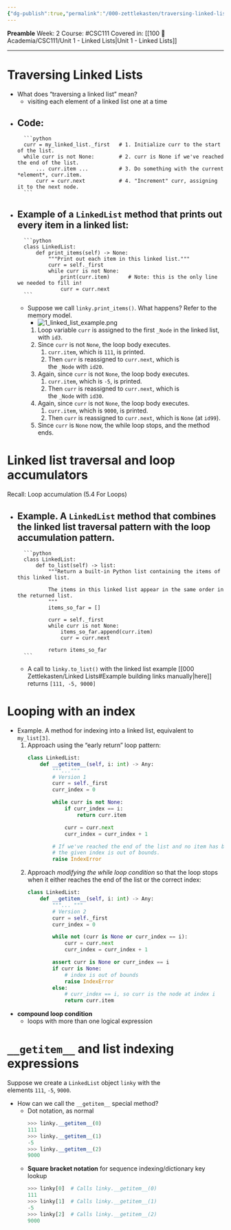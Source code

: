 ```yaml
---
{"dg-publish":true,"permalink":"/000-zettlekasten/traversing-linked-lists/","created":"2024-01-13T17:46:24.384-05:00","updated":"2024-01-13T18:30:11.798-05:00"}
---
```


**Preamble**
Week: 2
Course: #CSC111
Covered in: [[100 📒 Academia/CSC111/Unit 1 - Linked Lists\|Unit 1 - Linked Lists]]

---

# Traversing Linked Lists

- What does “traversing a linked list” mean?
	- visiting each element of a linked list one at a time
- Code:
	- 
		```python
		curr = my_linked_list._first   # 1. Initialize curr to the start of the list.
		while curr is not None:        # 2. curr is None if we've reached the end of the list.
		    ... curr.item ...          # 3. Do something with the current *element*, curr.item.
		    curr = curr.next           # 4. "Increment" curr, assigning it to the next node.
		```
- Example of a `LinkedList` method that prints out every item in a linked list:
	- 
		```python
		class LinkedList:
		    def print_items(self) -> None:
		        """Print out each item in this linked list."""
		        curr = self._first
		        while curr is not None:
		            print(curr.item)      # Note: this is the only line we needed to fill in!
		            curr = curr.next
		```
	- Suppose we call `linky.print_items()`. What happens? Refer to the memory model.
		- ![1_linked_list_example.png](/img/user/Files/CSC111/1_linked_list_example.png)
		1. Loop variable `curr` is assigned to the first `_Node` in the linked list, with `id3`.
		2. Since `curr` is not `None`, the loop body executes.
		    1. `curr.item`, which is `111`, is printed.
		    2. Then `curr` is reassigned to `curr.next`, which is the `_Node` with `id20`.
		3. Again, since `curr` is not `None`, the loop body executes.
		    1. `curr.item`, which is `-5`, is printed.
		    2. Then `curr` is reassigned to `curr.next`, which is the `_Node` with `id30`.
		4. Again, since `curr` is not `None`, the loop body executes.
		    1. `curr.item`, which is `9000`, is printed.
		    2. Then `curr` is reassigned to `curr.next`, which is `None` (at `id99`).
		5. Since `curr` is `None` now, the while loop stops, and the method ends.

# Linked list traversal and loop accumulators

Recall: Loop accumulation (5.4 For Loops)
- Example. A `LinkedList` method that combines the linked list traversal pattern with the loop accumulation pattern.
	-  
		```python
		class LinkedList:
		    def to_list(self) -> list:
		        """Return a built-in Python list containing the items of this linked list.
		
		        The items in this linked list appear in the same order in the returned list.
		        """
		        items_so_far = []
		
		        curr = self._first
		        while curr is not None:
		            items_so_far.append(curr.item)
		            curr = curr.next
		
		        return items_so_far
		```
	- A call to `linky.to_list()` with the linked list example [[000 Zettlekasten/Linked Lists#Example building links manually\|here]] returns `[111, -5, 9000]`

# Looping with an index

- Example. A method for indexing into a linked list, equivalent to `my_list[3]`.
	1. Approach using the “early return” loop pattern:
		```python
		class LinkedList:
		    def __getitem__(self, i: int) -> Any:
		        """..."""
		        # Version 1
		        curr = self._first
		        curr_index = 0
		
		        while curr is not None:
		            if curr_index == i:
		                return curr.item
		
		            curr = curr.next
		            curr_index = curr_index + 1
		
		        # If we've reached the end of the list and no item has been returned,
		        # the given index is out of bounds.
		        raise IndexError
		```
	2. Approach _modifying the while loop condition_ so that the loop stops when it either reaches the end of the list or the correct index:
		```python
		class LinkedList:
		    def __getitem__(self, i: int) -> Any:
		        """... """
		        # Version 2
		        curr = self._first
		        curr_index = 0
		
		        while not (curr is None or curr_index == i):
		            curr = curr.next
		            curr_index = curr_index + 1
		
		        assert curr is None or curr_index == i
		        if curr is None:
		            # index is out of bounds
		            raise IndexError
		        else:
		            # curr_index == i, so curr is the node at index i
		            return curr.item
		```
- **compound loop condition**
	- loops with more than one logical expression

# `__getitem__` and list indexing expressions

Suppose we create a `LinkedList` object `linky` with the elements `111`, `-5`, `9000`.
- How can we call the `__getitem__` special method?
	- Dot notation, as normal
		```python
		>>> linky.__getitem__(0)
		111
		>>> linky.__getitem__(1)
		-5
		>>> linky.__getitem__(2)
		9000
		```
	- **Square bracket notation** for sequence indexing/dictionary key lookup
		```python
		>>> linky[0]  # Calls linky.__getitem__(0)
		111
		>>> linky[1]  # Calls linky.__getitem__(1)
		-5
		>>> linky[2]  # Calls linky.__getitem__(2)
		9000
		```